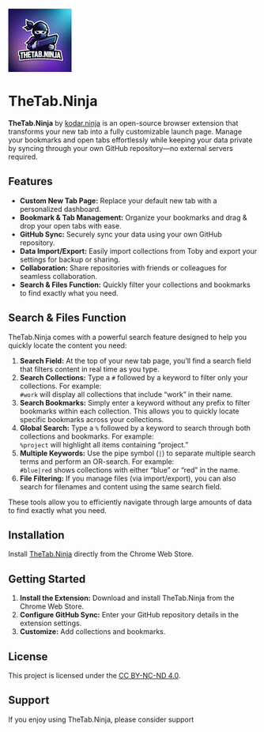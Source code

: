 ![TheTab.Ninja Logo](assets/logo.png)

# TheTab.Ninja

**TheTab.Ninja** by [kodar.ninja](https://kodar.ninja/) is an open-source browser extension that transforms your new tab into a fully customizable launch page. Manage your bookmarks and open tabs effortlessly while keeping your data private by syncing through your own GitHub repository—no external servers required.

## Features

- **Custom New Tab Page:** Replace your default new tab with a personalized dashboard.
- **Bookmark & Tab Management:** Organize your bookmarks and drag & drop your open tabs with ease.
- **GitHub Sync:** Securely sync your data using your own GitHub repository.
- **Data Import/Export:** Easily import collections from Toby and export your settings for backup or sharing.
- **Collaboration:** Share repositories with friends or colleagues for seamless collaboration.
- **Search & Files Function:** Quickly filter your collections and bookmarks to find exactly what you need.

## Search & Files Function

TheTab.Ninja comes with a powerful search feature designed to help you quickly locate the content you need:

1. **Search Field:** At the top of your new tab page, you’ll find a search field that filters content in real time as you type.
2. **Search Collections:** Type a `#` followed by a keyword to filter only your collections. For example:  
   `#work` will display all collections that include “work” in their name.
3. **Search Bookmarks:** Simply enter a keyword without any prefix to filter bookmarks within each collection. This allows you to quickly locate specific bookmarks across your collections.
4. **Global Search:** Type a `%` followed by a keyword to search through both collections and bookmarks. For example:  
   `%project` will highlight all items containing “project.”
5. **Multiple Keywords:** Use the pipe symbol (`|`) to separate multiple search terms and perform an OR-search. For example:  
   `#blue|red` shows collections with either “blue” or “red” in the name.
6. **File Filtering:** If you manage files (via import/export), you can also search for filenames and content using the same search field.

These tools allow you to efficiently navigate through large amounts of data to find exactly what you need.


## Installation

Install [TheTab.Ninja](https://chromewebstore.google.com/detail/thetabninja/bnmjmbmlfohkaghofdaadenippkgpmab) directly from the Chrome Web Store.

## Getting Started

1. **Install the Extension:** Download and install TheTab.Ninja from the Chrome Web Store.
2. **Configure GitHub Sync:** Enter your GitHub repository details in the extension settings.
3. **Customize:** Add collections and bookmarks.


## License

This project is licensed under the [CC BY-NC-ND 4.0](LICENSE).

## Support

If you enjoy using TheTab.Ninja, please consider support

